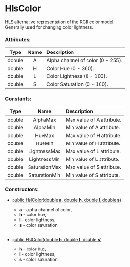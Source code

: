 # HlsColor

HLS alternative representation of the RGB color model.  
Generally used for changing color lightness.

### Attributes:

| Type   | Name | Description |
|:------:|:----:|:------------|
| dobule | A | Alpha channel of color (0 - 255). |
| double | H | Color Hue (0 - 360). |
| double | L | Color Lightness (0 - 100). |
| double | S | Color Saturation (0 - 100). |

### Constants:

| Type   | Name          | Description |
|:------:|:-------------:|:------------|
| double | AlphaMax      | Max value of A attribute. |
| double | AlphaMin      | Min value of A attribute. |
| double | HueMax        | Max value of H attribute. |
| double | HueMin        | Min value of H attribute. |
| double | LightnessMax  | Max value of L attribute. |
| double | LightnessMin  | Min value of L attribute. |
| double | SaturationMax | Max value of S attribute. |
| double | SaturationMin | Min value of S attribute. |

### Constructors:

* <ins>public HslColor(double **a**, double **h**, double **l**, double **s**)</ins>
  
  * **a** - alpha channel of color,
  * **h** - color hue,
  * **l** - color lightness,
  * **s** - color saturation,

  <br/>

* <ins>public HslColor(double **h**, double **l**, double **s**)</ins>
  
  * **h** - color hue,
  * **l** - color lightness,
  * **s** - color saturation,

